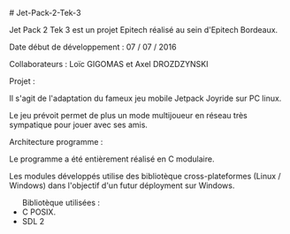 <p># Jet-Pack-2-Tek-3</p>
<p>Jet Pack 2 Tek 3 est un projet Epitech réalisé au sein d'Epitech Bordeaux.</p>

<p>Date début de développement : 07 / 07 / 2016</p>
<p>Collaborateurs : Loïc GIGOMAS et Axel DROZDZYNSKI</p>

<p>Projet :</p>
<p>Il s'agit de l'adaptation du fameux jeu mobile Jetpack Joyride sur PC linux.</p>
<p>Le jeu prévoit permet de plus un mode multijoueur en réseau très sympatique pour jouer avec ses amis.</p>
       
<p>Architecture programme :</p>
<p>Le programme a été entièrement réalisé en C modulaire.</p>
<p>Les modules développés utilise des bibliotèque cross-plateformes (Linux / Windows) dans l'objectif
d'un futur déployment sur Windows.</p>

<ul>Bibliotèque utilisées :
  <li>C POSIX.</li>
  <li>SDL 2</li>
<ul>